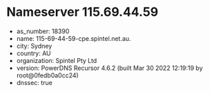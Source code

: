 # Nameserver 115.69.44.59

* as_number: 18390
* name: 115-69-44-59-cpe.spintel.net.au.
* city: Sydney
* country: AU
* organization: Spintel Pty Ltd
* version: PowerDNS Recursor 4.6.2 (built Mar 30 2022 12:19:19 by root@0fedb0a0cc24)
* dnssec: true
